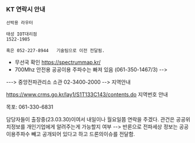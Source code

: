 
### KT 연락시 안내

```
선박용 라우터

태성 IOT대리점
1522-1985

혹은 052-227-8944   기술팀으로 이전 전달됨.

```




- 무선국 확인 https://spectrummap.kr/
- 700Mhz 안전용 공공이용 주파수는 빠져 있음  (061-350-1467/3) --> 



---> 중앙전파관리소 소관 02-3400-2000   --> 지역안내

https://www.crms.go.kr/lay1/S1T133C143/contents.do
지역번호 안내

목포: 061-330-6831 

담당자들이 출장중(23.03.30)이여서 내일이나 월요일쯤 연락을 주겠다.
관건은 공공위치정보를 개인기업에게 알려주는게 가능할지 여부
--> 반론으로 전파세상 정보는 공공이용주파수 빼고 공개되어 있다고 하고
드론의이슈를 전달함.
